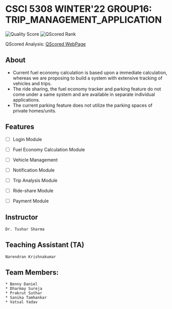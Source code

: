# **CSCI 5308 WINTER'22 GROUP16: TRIP_MANAGEMENT_APPLICATION**

![Quality Score](https://qscored.com/badge/f93c624b8f299bfbe2da741eab99399930bbe887d4bd2bfe0eba2bc2c94cb38d/score/) ![QScored Rank](https://qscored.com/badge/f93c624b8f299bfbe2da741eab99399930bbe887d4bd2bfe0eba2bc2c94cb38d/rank/)

QScored Analysis: [QScored WebPage](https://qscored.com/summary/16c7e2d9-1007-4e2a-92f1-f3be129d02f3/114/)


## About
- Current fuel economy calculation is based upon a immediate calculation, whereas we are proposing to build a system with extensive tracking of vehicles and trips.
- The ride sharing, the fuel economy tracker and parking feature do not come under a same system and are available in separate individual applications.
- The current parking feature does not utilize the parking spaces of private homes/units.

## Features
- [ ] Login Module
- [ ] Fuel Economy Calculation Module
- [ ] Vehicle Management
- [ ] Notification Module
- [ ] Trip Analysis Module
- [ ] Ride-share Module
- [ ] Payment Module


## Instructor
``` Dr. Tushar Sharma ```

## Teaching Assistant (TA)
``` Narendran Krishnakumar ```

## Team Members:
```
* Benny Daniel
* Dharmay Sureja
* Prakrut Suthar
* Sanika Tamhankar
* Vatsal Yadav
```

